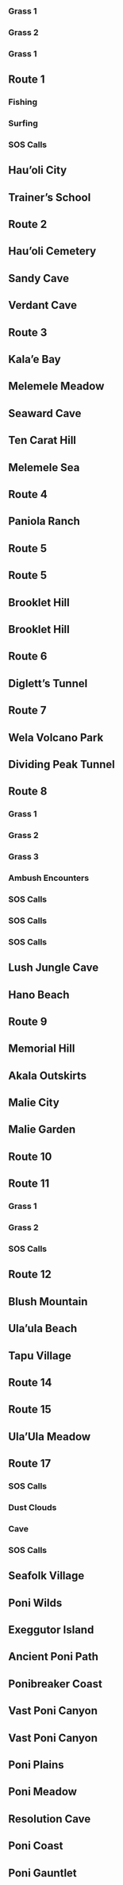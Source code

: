 
### Grass 1

### Grass 2

### Grass 1
## Route 1

### Fishing

### Surfing

### SOS Calls
## Hau’oli City
## Trainer’s School
## Route 2
## Hau’oli Cemetery
## Sandy Cave
## Verdant Cave
## Route 3
## Kala’e Bay
## Melemele Meadow
## Seaward Cave
## Ten Carat Hill
## Melemele Sea
## Route 4
## Paniola Ranch
## Route 5
## Route 5
## Brooklet Hill
## Brooklet Hill
## Route 6
## Diglett’s Tunnel
## Route 7
## Wela Volcano Park
## Dividing Peak Tunnel
## Route 8

### Grass 1

### Grass 2

### Grass 3

### Ambush Encounters

### SOS Calls

### SOS Calls

### SOS Calls
## Lush Jungle Cave
## Hano Beach
## Route 9
## Memorial Hill
## Akala Outskirts
## Malie City
## Malie Garden
## Route 10
## Route 11

### Grass 1

### Grass 2

### SOS Calls
## Route 12
## Blush Mountain
## Ula’ula Beach
## Tapu Village
## Route 14
## Route 15
## Ula’Ula Meadow
## Route 17

### SOS Calls

### Dust Clouds

### Cave

### SOS Calls
## Seafolk Village
## Poni Wilds
## Exeggutor Island
## Ancient Poni Path
## Ponibreaker Coast
## Vast Poni Canyon
## Vast Poni Canyon
## Poni Plains
## Poni Meadow
## Resolution Cave
## Poni Coast
## Poni Gauntlet